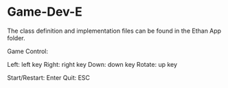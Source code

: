 # Game-Dev-E

The class definition and implementation files can be found in the Ethan App folder.


Game Control:

Left:   left key
Right:  right key
Down:   down key
Rotate: up key

Start/Restart: Enter
Quit: ESC
